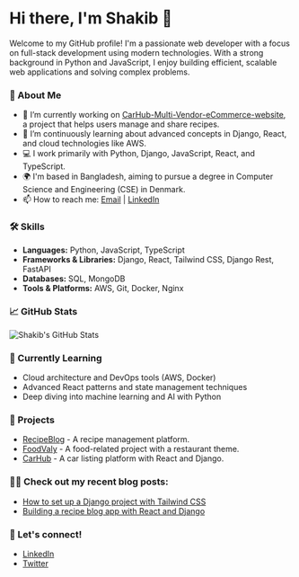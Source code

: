 # Hi there, I'm Shakib 👋

Welcome to my GitHub profile! I'm a passionate web developer with a focus on full-stack development using modern technologies. With a strong background in Python and JavaScript, I enjoy building efficient, scalable web applications and solving complex problems.

### 🚀 About Me
- 🔭 I’m currently working on [CarHub-Multi-Vendor-eCommerce-website]([https://github.com/shakib5560/RecipeBlog](https://github.com/shakib5560/CarHub-Multi-Vendor-eCommerce-website-by-React-TS)), a project that helps users manage and share recipes.
- 🌱 I’m continuously learning about advanced concepts in Django, React, and cloud technologies like AWS.
- 💻 I work primarily with Python, Django, JavaScript, React, and TypeScript.
- 🌍 I'm based in Bangladesh, aiming to pursue a degree in Computer Science and Engineering (CSE) in Denmark.
- 📫 How to reach me: [Email](mailto:your.email@example.com) | [LinkedIn](https://www.linkedin.com/in/shakib/)

### 🛠️ Skills
- **Languages:** Python, JavaScript, TypeScript
- **Frameworks & Libraries:** Django, React, Tailwind CSS, Django Rest, FastAPI
- **Databases:** SQL, MongoDB
- **Tools & Platforms:** AWS, Git, Docker, Nginx

### 📈 GitHub Stats

![Shakib's GitHub Stats](https://github-readme-stats.vercel.app/api?username=shakib5560&show_icons=true&hide_title=true&count_private=true&hide=prs)

### 🌱 Currently Learning
- Cloud architecture and DevOps tools (AWS, Docker)
- Advanced React patterns and state management techniques
- Deep diving into machine learning and AI with Python

### 🔗 Projects
- [RecipeBlog](https://github.com/shakib5560/RecipeBlog) - A recipe management platform.
- [FoodValy](https://github.com/shakib5560/RecipeBlog) - A food-related project with a restaurant theme.
- [CarHub](https://github.com/shakib5560/CarHub) - A car listing platform with React and Django.

### 👨‍💻 Check out my recent blog posts:
<!-- Add links to blog posts or articles -->
- [How to set up a Django project with Tailwind CSS](https://example.com)
- [Building a recipe blog app with React and Django](https://example.com)

### 🤝 Let's connect!
- [LinkedIn](https://www.linkedin.com/in/shakib/)
- [Twitter](https://twitter.com/shakib)


